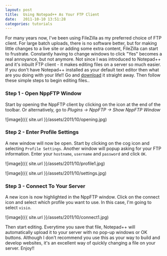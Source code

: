 ```yaml
---
layout: post
title:  Using Notepad++ As Your FTP Client
date:   2011-10-10 13:51:28
categories: tutorials
---
```


For many years now, I've been using FileZilla as my preferred choice of FTP client. For large batch uploads, there is no software better, but for making little changes to a live site or adding some extra content, FileZilla can start to frustrate. Constantly having to change windows to click "Yes" becomes a real annoyance, but not anymore. Not since I was introduced to Notepad++ and it's inbuilt FTP client - it makes editing files on a server so much easier. If you don't have Notepad++ installed as your default text editor then what are you doing with your life!! Go and [download](http://notepad-plus-plus.org/) it straight away. Then follow these simple steps to begin editing files..

### Step 1 - Open NppFTP Window

Start by opening the NppFTP client by clicking on the icon at the end of the toolbar. Or alternatively, go to _Plugins -&gt; NppFTP -&gt; Show NppFTP Window_

![image]({{ site.url }}/assets/2011/10/opening.jpg)

### Step 2 - Enter Profile Settings

A new window will now be open. Start by clicking on the cog icon and selecting `Profile Settings`. Another window will popup asking for your FTP information. Enter your `hostname`, `username` and `password` and click `OK`.

![image]({{ site.url }}/assets/2011/10/profile1.jpg)

![image]({{ site.url }}/assets/2011/10/settings.jpg)

### Step 3 - Connect To Your Server

A new icon is now highlighted in the NppFTP window. Click on the connect icon and select which profile you want to use. In this case, I'm going to select `visio`.

![image]({{ site.url }}/assets/2011/10/connect1.jpg)

Then start editing. Everytime you save that file, Notepad++ will automatically upload it to your server with no pop-up windows or OK buttons. Although I don't recommend you use this as your way to build and develop websites, it's an excellent way of quickly changing a file on your server. Enjoy!!
